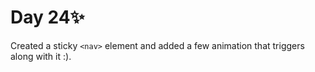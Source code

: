 # Day 24✨

Created a sticky ```<nav>``` element and added a few animation that triggers along with it :). 